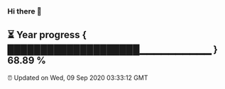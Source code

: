 ### Hi there 👋
⏳ Year progress { ████████████████████▁▁▁▁▁▁▁▁▁▁ } 68.89 %
---
⏰ Updated on Wed, 09 Sep 2020 03:33:12 GMT

